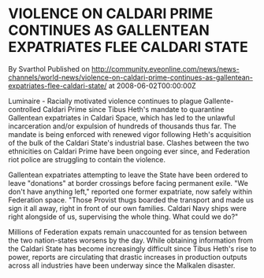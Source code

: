 # VIOLENCE ON CALDARI PRIME CONTINUES AS GALLENTEAN EXPATRIATES FLEE CALDARI STATE
By Svarthol
Published on http://community.eveonline.com/news/news-channels/world-news/violence-on-caldari-prime-continues-as-gallentean-expatriates-flee-caldari-state/ at 2008-06-02T00:00:00Z

Luminaire - Racially motivated violence continues to plague Gallente-controlled Caldari Prime since Tibus Heth's mandate to quarantine Gallentean expatriates in Caldari Space, which has led to the unlawful incarceration and/or expulsion of hundreds of thousands thus far. The mandate is being enforced with renewed vigor following Heth's acquisition of the bulk of the Caldari State's industrial base. Clashes between the two ethnicities on Caldari Prime have been ongoing ever since, and Federation riot police are struggling to contain the violence.

Gallentean expatriates attempting to leave the State have been ordered to leave "donations" at border crossings before facing permanent exile. "We don't have anything left," reported one former expatriate, now safely within Federation space. "Those Provist thugs boarded the transport and made us sign it all away, right in front of our own families. Caldari Navy ships were right alongside of us, supervising the whole thing. What could we do?"

Millions of Federation expats remain unaccounted for as tension between the two nation-states worsens by the day. While obtaining information from the Caldari State has become increasingly difficult since Tibus Heth's rise to power, reports are circulating that drastic increases in production outputs across all industries have been underway since the Malkalen disaster.

